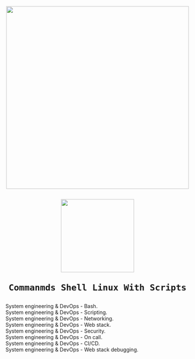 <h1 align="center">
  <p align="center"><img src="https://assets.holbertonschool.com/media_images/files/000/001/247/original/header-logo-700.png" width="500">
  <p align="center"><img src="https://img2.freepng.es/20180723/ky/kisspng-devops-software-developer-agile-software-developme-icon-devops-logo-5b565033c3a7e2.2180945115323832838014.jpg" width="200">
    
    Commanmds Shell Linux With Scripts
    
  </p>
</h1>

System engineering & DevOps - Bash.  
System engineering & DevOps - Scripting.  
System engineering & DevOps - Networking.  
System engineering & DevOps - Web stack.  
System engineering & DevOps - Security.  
System engineering & DevOps - On call.  
System engineering & DevOps - CI/CD.  
System engineering & DevOps - Web stack debugging.  
